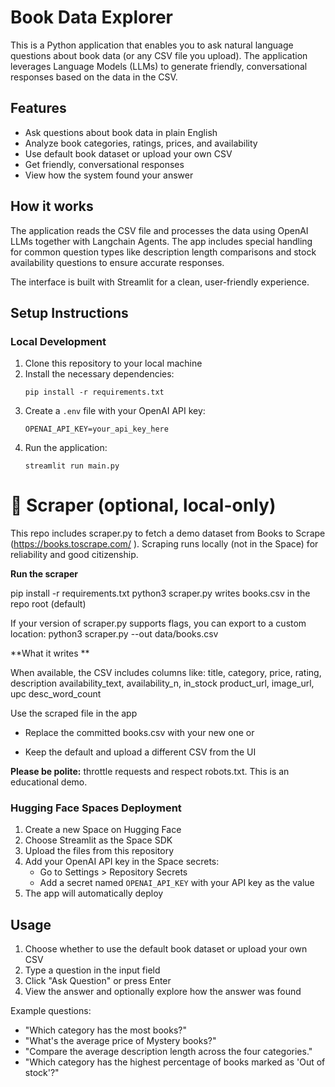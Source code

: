 # Book Data Explorer

This is a Python application that enables you to ask natural language questions about book data (or any CSV file you upload). The application leverages Language Models (LLMs) to generate friendly, conversational responses based on the data in the CSV.

## Features

- Ask questions about book data in plain English
- Analyze book categories, ratings, prices, and availability
- Use default book dataset or upload your own CSV
- Get friendly, conversational responses
- View how the system found your answer

## How it works

The application reads the CSV file and processes the data using OpenAI LLMs together with Langchain Agents. The app includes special handling for common question types like description length comparisons and stock availability questions to ensure accurate responses.

The interface is built with Streamlit for a clean, user-friendly experience.

## Setup Instructions

### Local Development

1. Clone this repository to your local machine
2. Install the necessary dependencies:
   ```
   pip install -r requirements.txt
   ```
3. Create a `.env` file with your OpenAI API key:
   ```
   OPENAI_API_KEY=your_api_key_here
   ```
4. Run the application:
   ```
   streamlit run main.py
   ```

# 🔎 Scraper (optional, local-only)

This repo includes scraper.py to fetch a demo dataset from Books to Scrape (https://books.toscrape.com/
).
Scraping runs locally (not in the Space) for reliability and good citizenship.

**Run the scraper**

pip install -r requirements.txt
python3 scraper.py
writes books.csv in the repo root (default)


If your version of scraper.py supports flags, you can export to a custom location:
python3 scraper.py --out data/books.csv

**What it writes **

When available, the CSV includes columns like:
title, category, price, rating, description
availability_text, availability_n, in_stock
product_url, image_url, upc
desc_word_count

Use the scraped file in the app

- Replace the committed books.csv with your new one or

- Keep the default and upload a different CSV from the UI

**Please be polite:** throttle requests and respect robots.txt. This is an educational demo.  

### Hugging Face Spaces Deployment

1. Create a new Space on Hugging Face
2. Choose Streamlit as the Space SDK
3. Upload the files from this repository
4. Add your OpenAI API key in the Space secrets:
   - Go to Settings > Repository Secrets
   - Add a secret named `OPENAI_API_KEY` with your API key as the value
5. The app will automatically deploy

## Usage

1. Choose whether to use the default book dataset or upload your own CSV
2. Type a question in the input field
3. Click "Ask Question" or press Enter
4. View the answer and optionally explore how the answer was found

Example questions:
- "Which category has the most books?"
- "What's the average price of Mystery books?"
- "Compare the average description length across the four categories."
- "Which category has the highest percentage of books marked as 'Out of stock'?"
```
